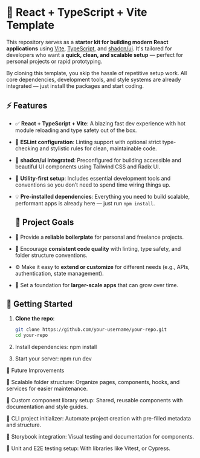 # 🧪 React + TypeScript + Vite Template

This repository serves as a **starter kit for building modern React applications** using [Vite](https://vitejs.dev/), [TypeScript](https://www.typescriptlang.org/), and [shadcn/ui](https://ui.shadcn.dev/). It's tailored for developers who want a **quick, clean, and scalable setup** — perfect for personal projects or rapid prototyping.

By cloning this template, you skip the hassle of repetitive setup work. All core dependencies, development tools, and style systems are already integrated — just install the packages and start coding.


## ⚡️ Features

- ✅ **React + TypeScript + Vite**: A blazing fast dev experience with hot module reloading and type safety out of the box.
- 🎯 **ESLint configuration**: Linting support with optional strict type-checking and stylistic rules for clean, maintainable code.
- 🎨 **shadcn/ui integrated**: Preconfigured for building accessible and beautiful UI components using Tailwind CSS and Radix UI.
- 🧰 **Utility-first setup**: Includes essential development tools and conventions so you don’t need to spend time wiring things up.
- 💡 **Pre-installed dependencies**: Everything you need to build scalable, performant apps is already here — just run `npm install`.

  ## 📁 Project Goals

- 🧪 Provide a **reliable boilerplate** for personal and freelance projects.
- 🧼 Encourage **consistent code quality** with linting, type safety, and folder structure conventions.
- ⚙️ Make it easy to **extend or customize** for different needs (e.g., APIs, authentication, state management).
- 🧱 Set a foundation for **larger-scale apps** that can grow over time.

## 🚀 Getting Started

1. **Clone the repo**:
   ```bash
   git clone https://github.com/your-username/your-repo.git
   cd your-repo

2. Install dependencies:
     npm install

3. Start your server:
    npm run dev


📌 Future Improvements

📂 Scalable folder structure: Organize pages, components, hooks, and services for easier maintenance.

🧱 Custom component library setup: Shared, reusable components with documentation and style guides.

🔧 CLI project initializer: Automate project creation with pre-filled metadata and structure.

📘 Storybook integration: Visual testing and documentation for components.

🧪 Unit and E2E testing setup: With libraries like Vitest, or Cypress.

